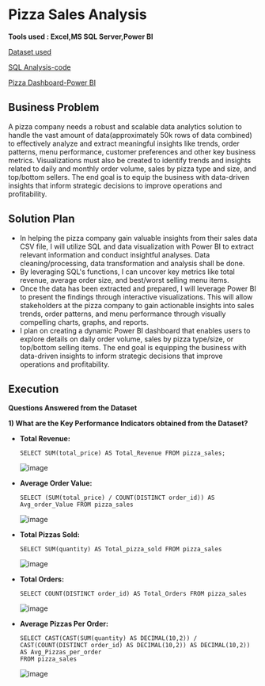 # Pizza Sales Analysis
__Tools used : Excel,MS SQL Server,Power BI__

[Dataset used](https://1drv.ms/x/s!AmKU00K1sOXkiXYGCmYAQfrCOGMJ?e=lz8diP)

[SQL Analysis-code](sql_analysis)

[Pizza Dashboard-Power BI](pizza_bi_dashboard.pdf.pdf)

__Business Problem__
-------
A pizza company needs a robust and scalable data analytics solution to handle the vast amount of data(approximately 50k rows of data combined) to effectively analyze and extract meaningful insights like trends, order patterns, menu performance, customer preferences and other key business metrics. Visualizations must also be created to identify trends and insights related to daily and monthly order volume, sales by pizza type and size, and top/bottom sellers. The end goal is to equip the business with data-driven insights that inform strategic decisions to improve operations and profitability.

__Solution Plan__
-------
  + In helping the pizza company gain valuable insights from their sales data CSV file, I will utilize SQL and data visualization with Power BI to extract relevant information and conduct insightful analyses.
    Data cleaning/processing, data transformation and analysis shall be done.
  + By leveraging SQL's functions, I can uncover key metrics like total revenue, average order size, and best/worst selling menu items.
  + Once the data has been extracted and prepared, I will leverage Power BI to present the findings through interactive visualizations. This will allow stakeholders at the pizza company to gain actionable 
    insights 
    into sales trends, order patterns, and menu performance through visually compelling charts, graphs, and reports.
  + I plan on creating a dynamic Power BI dashboard that enables users to explore details on daily order volume, sales by pizza type/size, or top/bottom selling items. The end goal is equipping the business with 
    data-driven insights to inform strategic decisions that improve operations and profitability.

__Execution__
---------

__Questions Answered from the Dataset__

__1) What are the Key Performance Indicators obtained from the Dataset?__

  + __Total Revenue:__
     
        SELECT SUM(total_price) AS Total_Revenue FROM pizza_sales;        
    ![image](https://github.com/sharanya-27/pizza_sales_analysis/assets/142989454/958d5555-d9d8-4446-8ac5-30ce775f7afe)

       
  + __Average Order Value:__
    
        SELECT (SUM(total_price) / COUNT(DISTINCT order_id)) AS Avg_order_Value FROM pizza_sales    
    ![image](https://github.com/sharanya-27/pizza_sales_analysis/assets/142989454/e20ff23a-8905-426e-87eb-2c4f96dc355c)

 
  + __Total Pizzas Sold:__
    
        SELECT SUM(quantity) AS Total_pizza_sold FROM pizza_sales
    ![image](https://github.com/sharanya-27/pizza_sales_analysis/assets/142989454/4eb1e79e-a2ab-4aad-9323-1fd33a7b2383)

 
  + __Total Orders:__
    
        SELECT COUNT(DISTINCT order_id) AS Total_Orders FROM pizza_sales
    ![image](https://github.com/sharanya-27/pizza_sales_analysis/assets/142989454/bc9cebcf-3b72-4bcf-8e00-2e73690efc84)

  
  + __Average Pizzas Per Order:__
    
        SELECT CAST(CAST(SUM(quantity) AS DECIMAL(10,2)) / 
        CAST(COUNT(DISTINCT order_id) AS DECIMAL(10,2)) AS DECIMAL(10,2))
        AS Avg_Pizzas_per_order
        FROM pizza_sales
    ![image](https://github.com/sharanya-27/pizza_sales_analysis/assets/142989454/bc8604a6-f70c-4c4f-8e35-62509a774473)

 






 


